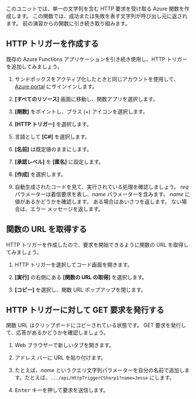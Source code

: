 このユニットでは、単一の文字列を含む HTTP 要求を受け取る Azure 関数を作成します。 この関数では、成功または失敗を表す文字列が呼び出し元に返されます。 前の演習からの関数に引き続き取り組みます。

## <a name="create-an-http-trigger"></a>HTTP トリガーを作成する

既存の Azure Functions アプリケーションを引き続き使用し、HTTP トリガーを追加してみましょう。

1. サンドボックスをアクティブ化したときと同じアカウントを使用して、[Azure portal](https://portal.azure.com/learn.docs.microsoft.com?azure-portal=true) にサインインします。

1. **[すべてのリソース]** 画面に移動し、関数アプリを選択します。

1. **[関数]** をポイントし、プラス (+) アイコンを選択します。

1. **[HTTP トリガー]** を選択します。

1. 言語として **[C#]** を選択します。

1. **[名前]** は既定値のままにします。

1. **[承認レベル]** を **[匿名]** に設定します。

1. **[作成]** を選択します。

1. 自動生成されたコードを見て、実行されている処理を確認しましょう。 *req* パラメーターは着信要求を表し、*name* パラメーターを含みます。 *name* に値があるかどうかを確認します。 ある場合はあいさつを返します。 ない場合は、エラー メッセージを返します。

## <a name="get-your-function-url"></a>関数の URL を取得する

HTTP トリガーを作成したので、要求を開始できるように関数の URL を取得してみましょう。

1. HTTP トリガーを選択してコード画面を開きます。

1. **[実行]** の右側にある **[関数の URL の取得]** を選択します。

1. **[コピー]** を選択し、関数 URL ポップアップを閉じます。

## <a name="issue-a-get-request-to-your-http-trigger"></a>HTTP トリガーに対して GET 要求を発行する

関数 URL はクリップボードにコピーされている状態です。 GET 要求を発行して、応答があるかどうかを確認しましょう。

1. Web ブラウザーで新しいタブを開きます。

1. アドレス バーに URL を貼り付けます。

1. たとえば、*name* というクエリ文字列パラメーターを自分の名前で追加します。たとえば、`.../api/HttpTriggerCSharp1?name=Jesse` にします。

1. <kbd>Enter</kbd> キーを押して要求を送信します。
